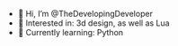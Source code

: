 - 👋 Hi, I’m @TheDevelopingDeveloper
- 👀 Interested in: 3d design, as well as Lua
- 🌱 Currently learning: Python
